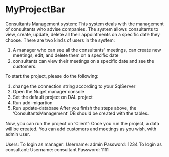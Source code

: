 # MyProjectBar
Consultants Management system:
This system deals with the management of consultants who advise companies.
The system allows consultants to view, create, update, delete all their appointments on a specific date they choose.
There are two kinds of users in the system:
1.	 A manager who can see all the consultants' meetings, can create new meetings, edit, and delete them on a specific date
2.	consultants can view their meetings on a specific date and see the customers.

To start the project, please do the following:
1.	 change the connection string according to your SqlServer 
2.	Open the Nuget manager console 
3.	Set the default project on DAL project
4.	Run add-migartion
5.	Run update-database
After you finish the steps above, the ‘ConsultantsManagement’ DB should be created with the tables.

Now, you can run the project on ‘Client’:
Once you run the project, a data will be created. 
You can add customers and meetings as you wish, with admin user.


Users:
To login as manager:
Username: admin
Password: 1234
To login as consultant:
Username: consultant
Password: 1111
